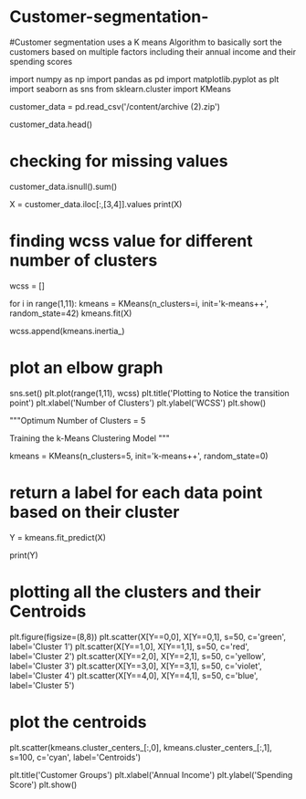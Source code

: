 # Customer-segmentation-
#Customer segmentation uses a K means Algorithm to basically sort the customers based on multiple factors including their annual income and their spending scores

import numpy as np
import pandas as pd
import matplotlib.pyplot as plt
import seaborn as sns
from sklearn.cluster import KMeans

customer_data = pd.read_csv('/content/archive (2).zip')

customer_data.head()

# checking for missing values
customer_data.isnull().sum()

X = customer_data.iloc[:,[3,4]].values
print(X)

# finding wcss value for different number of clusters

wcss = []

for i in range(1,11):
  kmeans = KMeans(n_clusters=i, init='k-means++', random_state=42)
  kmeans.fit(X)

  wcss.append(kmeans.inertia_)

# plot an elbow graph

sns.set()
plt.plot(range(1,11), wcss)
plt.title('Plotting to Notice the transition point')
plt.xlabel('Number of Clusters')
plt.ylabel('WCSS')
plt.show()

"""Optimum Number of Clusters = 5

Training the k-Means Clustering Model
"""

kmeans = KMeans(n_clusters=5, init='k-means++', random_state=0)

# return a label for each data point based on their cluster
Y = kmeans.fit_predict(X)

print(Y)

# plotting all the clusters and their Centroids

plt.figure(figsize=(8,8))
plt.scatter(X[Y==0,0], X[Y==0,1], s=50, c='green', label='Cluster 1')
plt.scatter(X[Y==1,0], X[Y==1,1], s=50, c='red', label='Cluster 2')
plt.scatter(X[Y==2,0], X[Y==2,1], s=50, c='yellow', label='Cluster 3')
plt.scatter(X[Y==3,0], X[Y==3,1], s=50, c='violet', label='Cluster 4')
plt.scatter(X[Y==4,0], X[Y==4,1], s=50, c='blue', label='Cluster 5')

# plot the centroids
plt.scatter(kmeans.cluster_centers_[:,0], kmeans.cluster_centers_[:,1], s=100, c='cyan', label='Centroids')

plt.title('Customer Groups')
plt.xlabel('Annual Income')
plt.ylabel('Spending Score')
plt.show()
